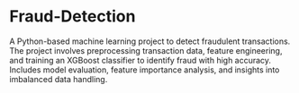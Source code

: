 # Fraud-Detection
A Python-based machine learning project to detect fraudulent transactions. The project involves preprocessing transaction data, feature engineering, and training an XGBoost classifier to identify fraud with high accuracy. Includes model evaluation, feature importance analysis, and insights into imbalanced data handling.
